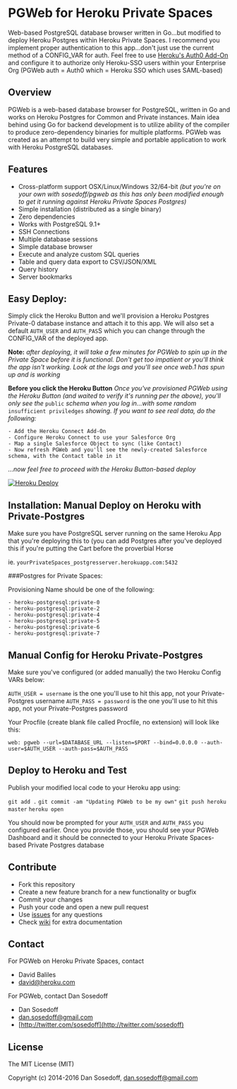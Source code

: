 # PGWeb for Heroku Private Spaces

Web-based PostgreSQL database browser written in Go...but modified to deploy Heroku Postgres within Heroku Private Spaces. I recommend you implement proper authentication to this app...don't just use the current method of a CONFIG_VAR for auth. Feel free to use
[Heroku's Auth0 Add-On](https://elements.heroku.com/addons/auth0) and configure it to authorize only Heroku-SSO users within your Enterprise Org (PGWeb auth = Auth0 which = Heroku SSO which uses SAML-based) 

## Overview

PGWeb is a web-based database browser for PostgreSQL, written in Go and works on Heroku Postgres for Common and Private instances. Main idea behind using Go for backend development is to utilize ability of the compiler to produce zero-dependency binaries for multiple platforms. PGWeb was created as an attempt to build very simple and portable application to work with Heroku PostgreSQL databases.

## Features

- Cross-platform support OSX/Linux/Windows 32/64-bit 
*(but you're on your own with sosedoff/pgweb as this has only been modified enough to get it running against Heroku Private Spaces Postgres)*
- Simple installation (distributed as a single binary)
- Zero dependencies
- Works with PostgreSQL 9.1+
- SSH Connections
- Multiple database sessions
- Simple database browser
- Execute and analyze custom SQL queries
- Table and query data export to CSV/JSON/XML
- Query history
- Server bookmarks

## Easy Deploy: 

Simply click the Heroku Button and we'll provision a Heroku Postgres Private-0 database instance and attach it to this app. We will also set a default `AUTH_USER` and `AUTH_PAS`S which you can change through the CONFIG_VAR of the deployed app. 

**Note:** *after deploying, it will take a few minutes for PGWeb to spin up in the Private Space before it is functional. Don't get too impatient or you'll think the app isn't working. Look at the logs and you'll see once web.1 has spun up and is working*

**Before you click the Heroku Button**
*Once you've provisioned PGWeb using the Heroku Button (and waited to verify it's running per the above), you'll only see the* `public` *schema when you log in...with some random* `insufficient priviledges` *showing. If you want to see real data, do the following:*

```
- Add the Heroku Connect Add-On
- Configure Heroku Connect to use your Salesforce Org
- Map a single Salesforce Object to sync (like Contact)
- Now refresh PGWeb and you'll see the newly-created Salesforce schema, with the Contact table in it
```

*...now feel free to proceed with the Heroku Button-based deploy*

[![Heroku Deploy](https://www.herokucdn.com/deploy/button.png)](https://heroku.com/deploy?template=https://github.com/herokumx/pgweb)

## Installation: Manual Deploy on Heroku with Private-Postgres

Make sure you have PostgreSQL server running on the same Heroku App that you're deploying this to (you can add Postgres after you've deployed this if you're putting the Cart before the proverbial Horse 

ie. `yourPrivateSpaces_postgresserver.herokuapp.com:5432`

###Postgres for Private Spaces:

Provisioning Name	should be one of the following:
```
- heroku-postgresql:private-0
- heroku-postgresql:private-2	
- heroku-postgresql:private-4
- heroku-postgresql:private-5	
- heroku-postgresql:private-6
- heroku-postgresql:private-7	
```

## Manual Config for Heroku Private-Postgres

Make sure you've configured (or added manually) the two Heroku Config VARs below: 

`AUTH_USER = username` is the one you'll use to hit this app, not your Private-Postgres username
`AUTH_PASS = password` is the one you'll use to hit this app, not your Private-Postgres password

Your Procfile (create blank file called Procfile, no extension) will look like this:

`web: pgweb --url=$DATABASE_URL --listen=$PORT --bind=0.0.0.0 --auth-user=$AUTH_USER --auth-pass=$AUTH_PASS`

## Deploy to Heroku and Test

Publish your modified local code to your Heroku app using:

`git add .`
`git commit -am "Updating PGWeb to be my own"`
`git push heroku master`
`heroku open`

You should now be prompted for your `AUTH_USER` and `AUTH_PASS` you configured earlier. Once you provide those, you should see your PGWeb Dashboard and it should be connected to your Heroku Private Spaces-based Private Postgres database


## Contribute

- Fork this repository
- Create a new feature branch for a new functionality or bugfix
- Commit your changes
- Push your code and open a new pull request
- Use [issues](https://github.com/herokumx/pgweb/issues) for any questions
- Check [wiki](https://github.com/herokumx/pgweb/wiki) for extra documentation

## Contact

For PGWeb on Heroku Private Spaces, contact
- David Baliles
- [david@heroku.com](mailto:david@heroku.com)

For PGWeb, contact Dan Sosedoff
- Dan Sosedoff
- [dan.sosedoff@gmail.com](mailto:dan.sosedoff@gmail.com)
- [http://twitter.com/sosedoff](http://twitter.com/sosedoff)

## License

The MIT License (MIT)

Copyright (c) 2014-2016 Dan Sosedoff, <dan.sosedoff@gmail.com>

